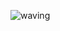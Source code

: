 ![waving](https://capsule-render.vercel.app/api?type=waving&height=200&text=SiYoun&fontAlign=80&fontAlignY=40&color=gradient)












